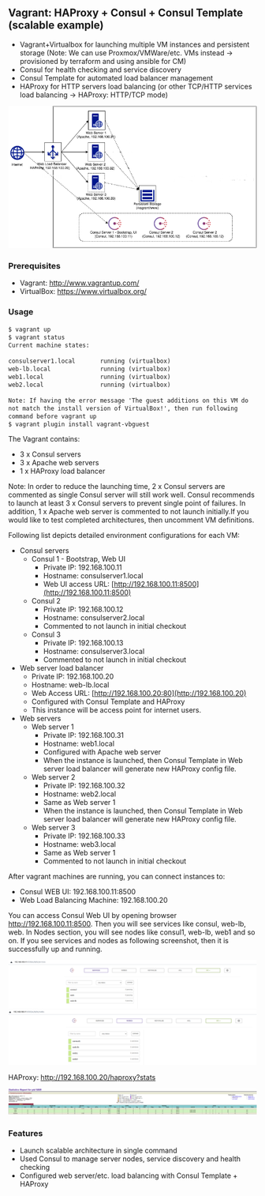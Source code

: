 
## Vagrant: HAProxy + Consul + Consul Template (scalable example)

- Vagrant+Virtualbox for launching multiple VM instances and persistent storage (Note: We can use Proxmox/VMWare/etc. VMs instead -> provisioned by terraform and using ansible for CM)
- Consul for health checking and service discovery
- Consul Template for automated load balancer management
- HAProxy for HTTP servers load balancing (or other TCP/HTTP services load balancing -> HAProxy: HTTP/TCP mode)

![picture](pictures/vagrant_consul_architecture_diagram.png)

### Prerequisites
- Vagrant: http://www.vagrantup.com/
- VirtualBox: https://www.virtualbox.org/

### Usage
```
$ vagrant up
$ vagrant status
Current machine states:

consulserver1.local       running (virtualbox)
web-lb.local              running (virtualbox)
web1.local                running (virtualbox)
web2.local                running (virtualbox)

Note: If having the error message 'The guest additions on this VM do not match the install version of VirtualBox!', then run following command before vagrant up
$ vagrant plugin install vagrant-vbguest

```   

The Vagrant contains:

- 3 x Consul servers
- 3 x Apache web servers
- 1 x HAProxy load balancer

Note: In order to reduce the launching time, 2 x Consul servers are commented as single Consul server will still work well. Consul recommends to launch at least 3 x Consul servers to prevent single point of failures. In addition, 1 x Apache web server is commented to not launch initially.If you would like to test completed architectures, then uncomment VM definitions.

Following list depicts detailed environment configurations for each VM:
* Consul servers
    * Consul 1 - Bootstrap, Web UI
        * Private IP: 192.168.100.11
        * Hostname: consulserver1.local
        * Web UI access URL: [http://192.168.100.11:8500](http://192.168.100.11:8500)
    * Consul 2 
        * Private IP: 192.168.100.12
        * Hostname: consulserver2.local
        * Commented to not launch in initial checkout
    * Consul 3
        * Private IP: 192.168.100.13
        * Hostname: consulserver3.local
        * Commented to not launch in initial checkout
* Web server load balancer
    * Private IP: 192.168.100.20
    * Hostname: web-lb.local
    * Web Access URL: [http://192.168.100.20:80](http://192.168.100.20)
    * Configured with Consul Template and HAProxy
    * This instance will be access point for internet users.
* Web servers
    * Web server 1 
        * Private IP: 192.168.100.31
        * Hostname: web1.local
        * Configured with Apache web server
        * When the instance is launched, then Consul Template in Web server load balancer will generate new HAProxy config file.
    * Web server 2
        * Private IP: 192.168.100.32
        * Hostname: web2.local
        * Same as Web server 1
        * When the instance is launched, then Consul Template in Web server load balancer will generate new HAProxy config file.
    * Web server 3
        * Private IP: 192.168.100.33
        * Hostname: web3.local
        * Same as Web server 1
        * Commented to not launch in initial checkout

After vagrant machines are running, you can connect instances to:

- Consul WEB UI: 192.168.100.11:8500
- Web Load Balancing Machine: 192.168.100.20


You can access Consul Web UI by opening browser http://192.168.100.11:8500. Then you will see services like consul, web-lb, web. In Nodes section, you will see nodes like consul1, web-lb, web1 and so on. If you see services and nodes as following screenshot, then it is successfully up and running.

![picture](pictures/consul-services.png)
![picture](pictures/consul-nodes.png)

HAProxy: http://192.168.100.20/haproxy?stats

![picture](pictures/haproxy-stats.png)


### Features
- Launch scalable architecture in single command
- Used Consul to manage server nodes, service discovery and health checking
- Configured web server/etc. load balancing with Consul Template + HAProxy




